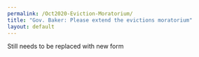 ```yaml
---
permalink: /Oct2020-Eviction-Moratorium/
title: "Gov. Baker: Please extend the evictions moratorium"
layout: default
---
```

Still needs to be replaced with new form



<script charset="utf-8" type="text/javascript" src="//js.hsforms.net/forms/shell.js"></script>

<script>
  hbspt.forms.create({
	portalId: "6201350",
	formId: "eaed6735-7e94-4e10-b300-85a269cbebd9"
});
</script>